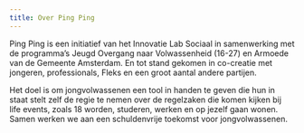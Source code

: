 ```yaml
---
title: Over Ping Ping
---
```

Ping Ping is een initiatief van het Innovatie Lab Sociaal in samenwerking met de programma’s Jeugd Overgang naar Volwassenheid (16-27) en Armoede van de Gemeente Amsterdam. En tot stand gekomen in co-creatie met jongeren, professionals, Fleks en een groot aantal andere partijen.

Het doel is om jongvolwassenen een tool in handen te geven die hun in staat stelt zelf de regie te nemen over de regelzaken die komen kijken bij life events, zoals 18 worden, studeren, werken en op jezelf gaan wonen. Samen werken we aan een schuldenvrije toekomst voor jongvolwassenen.

